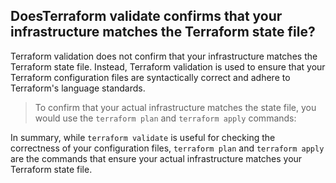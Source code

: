 ## DoesTerraform validate confirms that your infrastructure matches the Terraform state file?


Terraform validation does not confirm that your infrastructure matches the Terraform state file. Instead, Terraform validation is used to ensure that your Terraform configuration files are syntactically correct and adhere to Terraform's language standards.

> To confirm that your actual infrastructure matches the state file, you would use the `terraform plan` and `terraform apply` commands:

In summary, while `terraform validate` is useful for checking the correctness of your configuration files, `terraform plan` and `terraform apply` are the commands that ensure your actual infrastructure matches your Terraform state file.